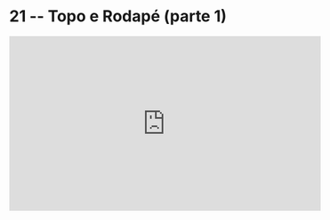 # 21 -- Topo e Rodapé (parte 1)

<iframe 
        width="560" 
        height="315" 
        src="https://www.youtube.com/embed/6oinF6HVRDU" 
        title="YouTube video player" 
        frameborder="0" 
        allow="accelerometer; autoplay; clipboard-write; encrypted-media; gyroscope; picture-in-picture" 
        allowfullscreen
        >
</iframe>


